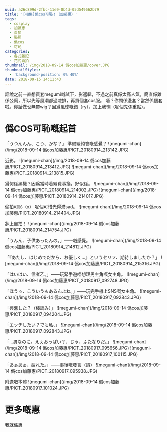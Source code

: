 ```yaml
---
uuid: a26c899d-2fbc-11e9-8b4d-05d549662b79
title: '[相集]僞cos可恥！（加藤惠）'
tags:
  - cosplay
  - 加藤恵
  - 自拍
  - 恥照
  - 僞cos
  - 可恥
categories:
  - 各式雜記
  - 花式自拍
thumbnail: /img/2018-09-14 僞cos加藤惠/cover.JPG
thumbnailStyles:
  - 'background-position: 0% 40%'
date: 2018-09-15 14:11:43
---
```

話說之前一直想買套megumi嘅試下，影返輯，不過之前真係太高人氣，簡直係雞係公廁，所以先等風潮都過咗排，再買個套cos服。
唔？你問係邊套？當然係個套啦。你話做乜無帶wig？因爲風球嘅錯（ry），加上我懶（呢個先係重點）。

# 僞COS可恥嘅起首
「うつんんん、こう、かな？」
準備緊約會嘅感覺？
![megumi-chan](/img/2018-09-14 僞cos加藤惠/PICT_20180914_213142.JPG)


近影。
![megumi-chan](/img/2018-09-14 僞cos加藤惠/PICT_20180914_213412.JPG)
![megumi-chan](/img/2018-09-14 僞cos加藤惠/PICT_20180914_213815.JPG)

爲何係黑襪？因爲當時着緊費事換，好似係。
![megumi-chan](/img/2018-09-14 僞cos加藤惠/PICT_20180914_214002.JPG)
![megumi-chan](/img/2018-09-14 僞cos加藤惠/PICT_20180914_214017.JPG)

偷拍可恥（x）
呢個可惜光得滯sad。
![megumi-chan](/img/2018-09-14 僞cos加藤惠/PICT_20180914_214404.JPG)

牀上自拍！
![megumi-chan](/img/2018-09-14 僞cos加藤惠/PICT_20180914_214754.JPG)

「うんん、子供あったんの。」——嘅感覺。
![megumi-chan](/img/2018-09-14 僞cos加藤惠/PICT_20180914_214812.JPG)

「『あたし、はじめでだから、お優しく...』というセリフ、期待しましたか？」
![megumi-chan](/img/2018-09-14 僞cos加藤惠/PICT_20180914_215316.JPG)

「はいはい、信者乙。」——玩緊手遊唔想理男主角嘅女主角。
![megumi-chan](/img/2018-09-14 僞cos加藤惠/PICT_20180917_092748.JPG)

「ほうぅ、こういうもあるんよね。」——玩完手機上SNS嘅女主角。
![megumi-chan](/img/2018-09-14 僞cos加藤惠/PICT_20180917_092843.JPG)

「興奮した？（棒読み）」
![megumi-chan](/img/2018-09-14 僞cos加藤惠/PICT_20180917_094204.JPG)

「エッチしたい？でも私、」
![megumi-chan](/img/2018-09-14 僞cos加藤惠/PICT_20180917_092843.JPG)

「…男なのに。えぇおっぱい？、じゃ、ふたなりだ。」
![megumi-chan](/img/2018-09-14 僞cos加藤惠/PICT_20180917_095656.JPG)
![megumi-chan](/img/2018-09-14 僞cos加藤惠/PICT_20180917_100115.JPG)

「あぁあぁ、疲れた。」——事後嘅發言（誤）
![megumi-chan](/img/2018-09-14 僞cos加藤惠/PICT_20180917_095938.JPG)

附送嘅本體
![megumi-chan](/img/2018-09-14 僞cos加藤惠/PICT_20180917_101024.JPG)
# 更多嘅惠
[我就係惠](https://photo.tto.moe/2018-09-14)
